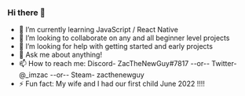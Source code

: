 ### Hi there 👋

- 🌱 I’m currently learning JavaScript / React Native
- 👯 I’m looking to collaborate on any and all beginner level projects
- 🤔 I’m looking for help with getting started and early projects
- 💬 Ask me about anything! 
- 📫 How to reach me: Discord- ZacTheNewGuy#7817 --or-- Twitter- @_imzac --or-- Steam- zacthenewguy
- ⚡ Fun fact: My wife and I had our first child June 2022 !!!! 

